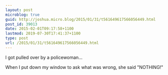 ```yaml
---
layout: post
microblog: true
guid: http://joshua.micro.blog/2015/01/31/t561649617566056449.html
post_id: 39013
date: 2015-02-01T09:17:58+1100
lastmod: 2019-07-30T17:41:37+1100
type: post
url: /2015/01/31/t561649617566056449.html
---
```

I got pulled over by a policewoman...

When I put down my window to ask what was wrong, she said
"NOTHING!"
